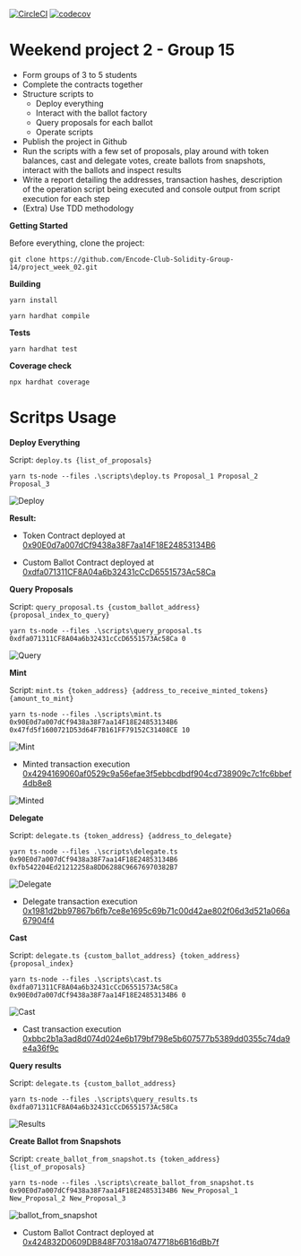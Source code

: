 [![CircleCI](https://dl.circleci.com/status-badge/img/gh/Encode-Club-Solidity-Group-14/project_week_02/tree/main.svg?style=svg)](https://dl.circleci.com/status-badge/redirect/gh/Encode-Club-Solidity-Group-14/project_week_02/tree/main)
[![codecov](https://codecov.io/gh/Encode-Club-Solidity-Group-14/project_week_02/branch/main/graph/badge.svg?token=ZISTHFFZFW)](https://codecov.io/gh/Encode-Club-Solidity-Group-14/project_week_02)

# Weekend project 2 - Group 15

- Form groups of 3 to 5 students
- Complete the contracts together
- Structure scripts to
  - Deploy everything
  - Interact with the ballot factory
  - Query proposals for each ballot
  - Operate scripts
- Publish the project in Github
- Run the scripts with a few set of proposals, play around with token balances, cast and delegate votes, create ballots from snapshots, interact with the ballots and inspect results
- Write a report detailing the addresses, transaction hashes, description of the operation script being executed and console output from script execution for each step
- (Extra) Use TDD methodology

**Getting Started**

Before everything, clone the project:

```
git clone https://github.com/Encode-Club-Solidity-Group-14/project_week_02.git
```

**Building**

```
yarn install
```

```
yarn hardhat compile
```

**Tests**

```
yarn hardhat test
```

**Coverage check**

```
npx hardhat coverage
```

# Scritps Usage

**Deploy Everything**

Script: ``deploy.ts {list_of_proposals}``

```
yarn ts-node --files .\scripts\deploy.ts Proposal_1 Proposal_2 Proposal_3
```

![Deploy](./docs/images/deploy.JPG)

**Result:**

- Token Contract deployed at [0x90E0d7a007dCf9438a38F7aa14F18E24853134B6](https://ropsten.etherscan.io/address/0x90E0d7a007dCf9438a38F7aa14F18E24853134B6)

- Custom Ballot Contract deployed at [0xdfa071311CF8A04a6b32431cCcD6551573Ac58Ca](https://ropsten.etherscan.io/address/0xdfa071311CF8A04a6b32431cCcD6551573Ac58Ca)

**Query Proposals**

Script: ``query_proposal.ts {custom_ballot_address} {proposal_index_to_query}``

```
yarn ts-node --files .\scripts\query_proposal.ts 0xdfa071311CF8A04a6b32431cCcD6551573Ac58Ca 0
```

![Query](./docs/images/queryProposal.JPG)

**Mint**

Script: ``mint.ts {token_address} {address_to_receive_minted_tokens} {amount_to_mint}``

```
yarn ts-node --files .\scripts\mint.ts 0x90E0d7a007dCf9438a38F7aa14F18E24853134B6 0x47fd5f1600721D53d64F7B161FF79152C31408CE 10
```

![Mint](./docs/images/mint.JPG)

- Minted transaction execution [0x4294169060af0529c9a56efae3f5ebbcdbdf904cd738909c7c1fc6bbef4db8e8](https://ropsten.etherscan.io/tx/0x4294169060af0529c9a56efae3f5ebbcdbdf904cd738909c7c1fc6bbef4db8e8)

![Minted](./docs/images/minted.JPG)

**Delegate**

Script: ``delegate.ts {token_address} {address_to_delegate} ``

```
yarn ts-node --files .\scripts\delegate.ts 0x90E0d7a007dCf9438a38F7aa14F18E24853134B6 0xfb542204Ed21212258a8DD6288C96676970382B7
```

![Delegate](./docs/images/delegate.JPG)

- Delegate transaction execution [0x1981d2bb97867b6fb7ce8e1695c69b71c00d42ae802f06d3d521a066a67904f4](https://ropsten.etherscan.io/tx/0x1981d2bb97867b6fb7ce8e1695c69b71c00d42ae802f06d3d521a066a67904f4)

**Cast**

Script: ``delegate.ts {custom_ballot_address} {token_address} {proposal_index} ``

```
yarn ts-node --files .\scripts\cast.ts 0xdfa071311CF8A04a6b32431cCcD6551573Ac58Ca 0x90E0d7a007dCf9438a38F7aa14F18E24853134B6 0
```

![Cast](./docs/images/cast.JPG)

- Cast transaction execution [0xbbc2b1a3ad8d074d024e6b179bf798e5b607577b5389dd0355c74da9e4a36f9c](https://ropsten.etherscan.io/tx/0xbbc2b1a3ad8d074d024e6b179bf798e5b607577b5389dd0355c74da9e4a36f9c)

**Query results**

Script: ``delegate.ts {custom_ballot_address}``

```
yarn ts-node --files .\scripts\query_results.ts 0xdfa071311CF8A04a6b32431cCcD6551573Ac58Ca
```

![Results](./docs/images/query_results.JPG)

**Create Ballot from Snapshots**

Script: ``create_ballot_from_snapshot.ts {token_address} {list_of_proposals}``

```
yarn ts-node --files .\scripts\create_ballot_from_snapshot.ts 0x90E0d7a007dCf9438a38F7aa14F18E24853134B6 New_Proposal_1 New_Proposal_2 New_Proposal_3
```

![ballot_from_snapshot](./docs/images/ballot_from_snapshot.JPG)

- Custom Ballot Contract deployed at [0x424832D0609DB848F70318a0747718b6B16dBb7f](https://ropsten.etherscan.io/address/0x424832D0609DB848F70318a0747718b6B16dBb7f)
